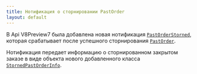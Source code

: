 ```yaml
---
title: Нотификация о сторнировании PastOrder
layout: default
---
```


В Api V8Preview7 была добавлена новая нотификация [`PastOrderStorned`](https://iiko.github.io/front.api.sdk/v8/html/P_Resto_Front_Api_INotificationService_PastOrderStorned.htm), которая срабатывает после успешного сторнирования [`PastOrder`](https://iiko.github.io/front.api.sdk/v8/html/T_Resto_Front_Api_Data_Orders_PastOrder.htm).

Нотификация передает информацию о сторнированном закрытом заказе в виде объекта нового добавленного класса  [`StornedPastOrderInfo`](https://iiko.github.io/front.api.sdk/v8/html/T_Resto_Front_Api_Data_Orders_StornedPastOrderInfo.htm).
